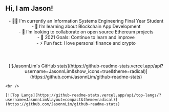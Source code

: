 ## Hi, I am Jason!

<p align="center">
  - 👨‍🎓 I'm currently an Information Systems Engineering Final Year Student<br/>
  - 🌱 I’m learning about Blockchain App Development<br/>
  - 👯 I’m looking to collaborate on open source Ethereum projects<br/>
  - 🥅 2021 Goals: Continue to learn and improve<br/>
  - ⚡ Fun fact: I love personal finance and crypto<br/>
  <br />
  <br />
</p>

<p align="center">
    [![JasonnLim's GitHub stats](https://github-readme-stats.vercel.app/api?username=JasonnLim&show_icons=true&theme=radical)](https://github.com/JasonnLim/github-readme-stats)

    <br />

    [![Top Langs](https://github-readme-stats.vercel.app/api/top-langs/?username=JasonnLim&layout=compact&theme=radical)](https://github.com/JasonnLim/github-readme-stats)
</p>

